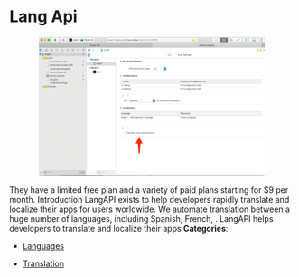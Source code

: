 # Lang Api

<p align="center">
    <img width="400" src="https://raw.githubusercontent.com/PeterLZhou/slate/master/source/images/ios_base_internationalization.png" />
</p>


They have a limited free plan and a variety of paid plans starting for $9 per month. Introduction LangAPI exists to help developers rapidly translate and localize their apps for users worldwide. We automate translation between a huge number of languages, including Spanish, French, . LangAPI helps developers to translate and localize their apps
**Categories**:

- [Languages](https://github/awesome-apis/awesome-apis#languages)

- [Translation](https://github/awesome-apis/awesome-apis#translation)



